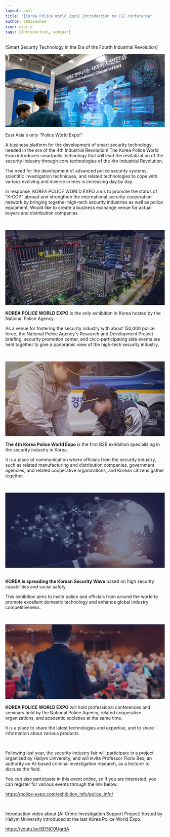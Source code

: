 ```yaml
---
layout: post
title: "[Korea Police World Expo] Introduction to CSI conference"
author: 2023seohee
icon: star-o
tags: [Introduction, seminar]
---
```


[Smart Security Technology in the Era of the Fourth Industrial Revolution]

![dataset1](/img/news/1police_info_img.jpg)



East Asia's only “Police World Expo!” 

A business platform for the development of smart security technology needed in the era of the 4th Industrial Revolution!
The Korea Police World Expo introduces smartpolis technology that will lead the revitalization of the security industry through core technologies of the 4th Industrial Revolution.

The need for the development of advanced police security systems, scientific investigation techniques, and related technologies to cope with various evolving and diverse crimes is increasing day by day.

In response, KOREA POLICE WORLD EXPO aims to promote the status of "K-COP" abroad and strengthen the international security cooperation network by bringing together high-tech security industries as well as police equipment.
Would like to create a business exchange venue for actual buyers and distribution companies.

&nbsp;

![dataset1](/img/news/3police_info_img.jpg)

**KOREA POLICE WORLD EXPO** is the only exhibition in Korea hosted by the National Police Agency.

As a venue for fostering the security industry with about 150,000 police force, the National Police Agency's Research and Development Project briefing, security promotion center, and civic-participating side events are held together to give a panoramic view of the high-tech security industry.

&nbsp;

![dataset1](/img/news/2police_info_img.jpg)

**The 4th Korea Police World Expo** is the first B2B exhibition specializing in the security industry in Korea.

It is a place of communication where officials from the security industry, such as related manufacturing and distribution companies, government agencies, and related cooperative organizations, and Korean citizens gather together.

&nbsp;

![dataset1](/img/news/4police_info_img.jpg)
&nbsp;

**KOREA is spreading the Korean Security Wave** based on high security capabilities and social safety.

This exhibition aims to invite police and officials from around the world to promote excellent domestic technology and enhance global industry competitiveness.

&nbsp;

![dataset1](/img/news/5police_info_img.jpg)

**KOREA POLICE WORLD EXPO** will hold professional conferences and seminars held by the National Police Agency, related cooperative organizations, and academic societies at the same time.

It is a place to share the latest technologies and expertise, and to share information about various products.

&nbsp;

Following last year, the security industry fair will participate in a project organized by Hallym University, and will invite Professor Florix Bex, an authority on AI-based criminal investigation research, as a lecturer to discuss the field.
&nbsp;

You can also participate in this event online, so if you are interested, you can register for various events through the link below.

<https://police-expo.com/exhibition_info/police_info/>

&nbsp;

Introduction video about [AI Crime Investigation Support Project] hosted by Hallym University introduced at the last Korea Police World Expo.

<https://youtu.be/8D5jC0UgrdA>